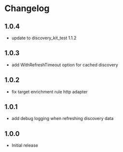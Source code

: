 # Changelog

## 1.0.4

- update to discovery_kit_test 1.1.2

## 1.0.3

- add WithRefreshTimeout option for cached discovery

## 1.0.2

- fix target enrichment rule http adapter

## 1.0.1

- add debug logging when refreshing discovery data

## 1.0.0

- Initial release

